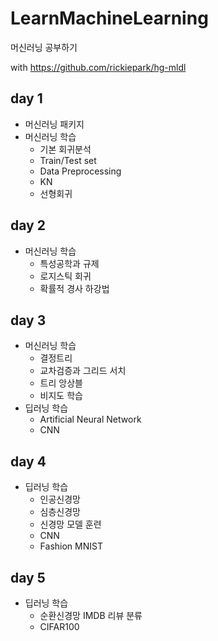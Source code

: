 # LearnMachineLearning
머신러닝 공부하기

with https://github.com/rickiepark/hg-mldl

## day 1
- 머신러닝 패키지
- 머신러닝 학습
    - 기본 회귀분석
    - Train/Test set
    - Data Preprocessing
    - KN
    - 선형회귀
    
## day 2
- 머신러닝 학습
    - 특성공학과 규제
    - 로지스틱 회귀
    - 확률적 경사 하강법

## day 3
- 머신러닝 학습
    - 결정트리
    - 교차검증과 그리드 서치
    - 트리 앙상블
    - 비지도 학습
- 딥러닝 학습
    - Artificial Neural Network
    - CNN

## day 4
- 딥러닝 학습
    - 인공신경망
    - 심층신경망
    - 신경망 모델 훈련
    - CNN
    - Fashion MNIST

## day 5
- 딥러닝 학습
    - 순환신경망 IMDB 리뷰 분류
    - CIFAR100